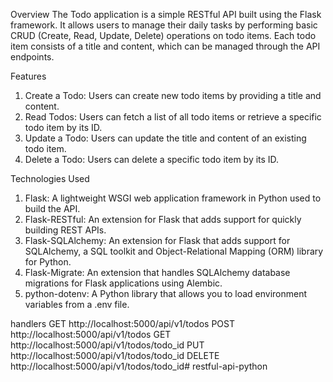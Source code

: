 Overview
The Todo application is a simple RESTful API built using the Flask framework. It allows users to manage their daily tasks by performing basic CRUD (Create, Read, Update, Delete) operations on todo items. Each todo item consists of a title and content, which can be managed through the API endpoints.

Features
1. Create a Todo: Users can create new todo items by providing a title and content.
2. Read Todos: Users can fetch a list of all todo items or retrieve a specific todo item by its ID.
3. Update a Todo: Users can update the title and content of an existing todo item.
4. Delete a Todo: Users can delete a specific todo item by its ID.

Technologies Used
1. Flask: A lightweight WSGI web application framework in Python used to build the API.
2. Flask-RESTful: An extension for Flask that adds support for quickly building REST APIs.
3. Flask-SQLAlchemy: An extension for Flask that adds support for SQLAlchemy, a SQL toolkit and Object-Relational Mapping (ORM) library for Python.
4. Flask-Migrate: An extension that handles SQLAlchemy database migrations for Flask applications using Alembic.
5. python-dotenv: A Python library that allows you to load environment variables from a .env file.

handlers
GET http://localhost:5000/api/v1/todos
POST http://localhost:5000/api/v1/todos
GET http://localhost:5000/api/v1/todos/todo_id
PUT http://localhost:5000/api/v1/todos/todo_id
DELETE http://localhost:5000/api/v1/todos/todo_id# restful-api-python
